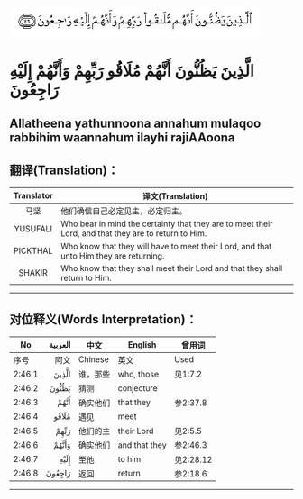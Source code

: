 ![002:046](images/002_046.gif)

#  الَّذِينَ يَظُنُّونَ أَنَّهُمْ مُلَاقُو رَبِّهِمْ وَأَنَّهُمْ إِلَيْهِ رَاجِعُونَ 

## Allatheena yathunnoona annahum mulaqoo rabbihim waannahum ilayhi rajiAAoona

## 翻译(Translation)：

| Translator | 译文(Translation)                                            |
|:----------:| ------------------------------------------------------------ |
| 马坚       | 他们确信自己必定见主，必定归主。                             |
| YUSUFALI   | Who bear in mind the certainty that they are to meet their Lord, and that they are to return to Him. |
| PICKTHAL   | Who know that they will have to meet their Lord, and that unto Him they are returning. |
| SHAKIR     | Who know that they shall meet their Lord and that they shall return to Him. |

---

## 对位释义(Words Interpretation)：

| No     | العربية | 中文     | English       | 曾用词    |
| ------ | ------: | -------- | ------------- | --------- |
| 序号   |    阿文 | Chinese  | 英文          | Used      |
| 2:46.1 |   الَّذِينَ | 谁，那些 | who, those    | 见1:7.2   |
| 2:46.2 |   يَظُنُّونَ | 猜测     | conjecture    |           |
| 2:46.3 |    أَنَّهُمْ | 确实他们 | that they     | 参2:37.8  |
| 2:46.4 |   مُلَاقُو | 遇见     | meet          |           |
| 2:46.5 |    رَبِّهِمْ | 他们的主 | their Lord    | 见2:5.5   |
| 2:46.6 |   وَأَنَّهُمْ | 确实他们 | and that they | 参2:46.3  |
| 2:46.7 |    إِلَيْهِ | 至他     | to him        | 见2:28.12 |
| 2:46.8 |  رَاجِعُونَ | 返回     | return        | 参2:18.6  |

---
